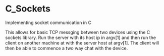 # C_Sockets
Implementing socket communication in C

This allows for basic TCP messging between two devices using the C sockets library. Run the server with its host ip in argv[1] and then run the client on another machine at with the server host at argv[1]. The client will then be able to commence a two way chat with the device.
